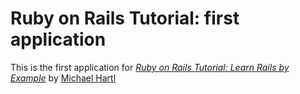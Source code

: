 # Ruby on Rails Tutorial:  first application

This is the first application for [*Ruby on Rails Tutorial: Learn Rails by Example*](http://railstutoral.org) by [Michael Hartl](http://michaelhartl.com)

